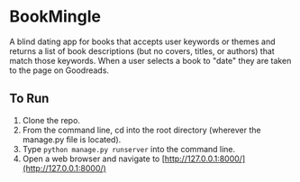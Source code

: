 # BookMingle

A blind dating app for books that accepts user keywords or themes and returns a list of book descriptions (but no covers, titles, or authors) that match those keywords. When a user selects a book to "date" they are taken to the page on Goodreads.

## To Run

1. Clone the repo.
2. From the command line, cd into the root directory (wherever the manage.py file is located).
3. Type ```python manage.py runserver``` into the command line.
4. Open a web browser and navigate to [http://127.0.0.1:8000/](http://127.0.0.1:8000/)